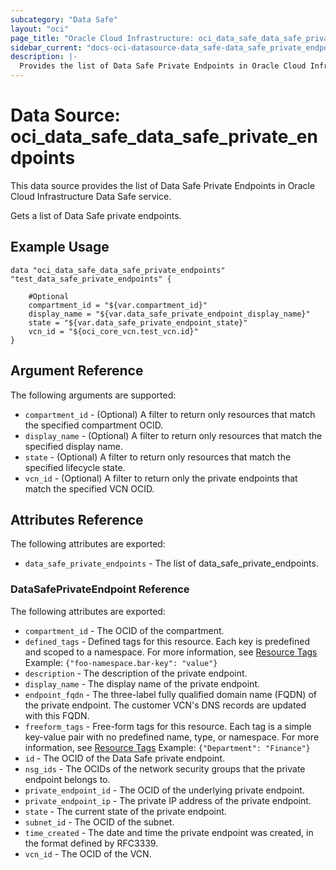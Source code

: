 ```yaml
---
subcategory: "Data Safe"
layout: "oci"
page_title: "Oracle Cloud Infrastructure: oci_data_safe_data_safe_private_endpoints"
sidebar_current: "docs-oci-datasource-data_safe-data_safe_private_endpoints"
description: |-
  Provides the list of Data Safe Private Endpoints in Oracle Cloud Infrastructure Data Safe service
---
```


# Data Source: oci_data_safe_data_safe_private_endpoints
This data source provides the list of Data Safe Private Endpoints in Oracle Cloud Infrastructure Data Safe service.

Gets a list of Data Safe private endpoints.


## Example Usage

```hcl
data "oci_data_safe_data_safe_private_endpoints" "test_data_safe_private_endpoints" {

	#Optional
	compartment_id = "${var.compartment_id}"
	display_name = "${var.data_safe_private_endpoint_display_name}"
	state = "${var.data_safe_private_endpoint_state}"
	vcn_id = "${oci_core_vcn.test_vcn.id}"
}
```

## Argument Reference

The following arguments are supported:

* `compartment_id` - (Optional) A filter to return only resources that match the specified compartment OCID.
* `display_name` - (Optional) A filter to return only resources that match the specified display name. 
* `state` - (Optional) A filter to return only resources that match the specified lifecycle state.
* `vcn_id` - (Optional) A filter to return only the private endpoints that match the specified VCN OCID.


## Attributes Reference

The following attributes are exported:

* `data_safe_private_endpoints` - The list of data_safe_private_endpoints.

### DataSafePrivateEndpoint Reference

The following attributes are exported:

* `compartment_id` - The OCID of the compartment.
* `defined_tags` - Defined tags for this resource. Each key is predefined and scoped to a namespace. For more information, see [Resource Tags](https://docs.cloud.oracle.com/iaas/Content/General/Concepts/resourcetags.htm)  Example: `{"foo-namespace.bar-key": "value"}` 
* `description` - The description of the private endpoint.
* `display_name` - The display name of the private endpoint.
* `endpoint_fqdn` - The three-label fully qualified domain name (FQDN) of the private endpoint. The customer VCN's DNS records are updated with this FQDN.
* `freeform_tags` - Free-form tags for this resource. Each tag is a simple key-value pair with no predefined name, type, or namespace. For more information, see [Resource Tags](https://docs.cloud.oracle.com/iaas/Content/General/Concepts/resourcetags.htm)  Example: `{"Department": "Finance"}` 
* `id` - The OCID of the Data Safe private endpoint.
* `nsg_ids` - The OCIDs of the network security groups that the private endpoint belongs to. 
* `private_endpoint_id` - The OCID of the underlying private endpoint.
* `private_endpoint_ip` - The private IP address of the private endpoint. 
* `state` - The current state of the private endpoint.
* `subnet_id` - The OCID of the subnet.
* `time_created` - The date and time the private endpoint was created, in the format defined by RFC3339.
* `vcn_id` - The OCID of the VCN.

